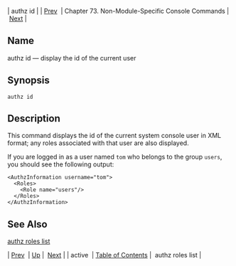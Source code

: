 | authz id |
| [Prev](console_commands.active)  | Chapter 73. Non-Module-Specific Console Commands |  [Next](console_commands.authz_roles_list) |

<a name="console_commands.authz_id"></a>
## Name

authz id — display the id of the current user

## Synopsis

`authz id`

<a name="idp14041952"></a>
## Description

This command displays the id of the current system console user in XML format; any roles associated with that user are also displayed.

If you are logged in as a user named `tom` who belongs to the group `users`, you should see the following output:

```
<AuthzInformation username="tom">
  <Roles>
    <Role name="users"/>
  </Roles>
</AuthzInformation>
```
<a name="idp14045664"></a>
## See Also

[authz roles list](console_commands.authz_roles_list "authz roles list")

| [Prev](console_commands.active)  | [Up](console.cmds.ref) |  [Next](console_commands.authz_roles_list) |
| active  | [Table of Contents](index) |  authz roles list |

